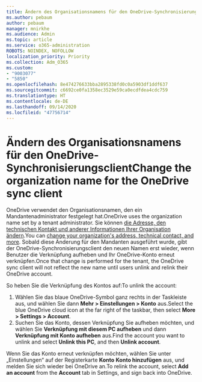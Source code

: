 ```yaml
---
title: Ändern des Organisationsnamens für den OneDrive-Synchronisierungsclient
ms.author: pebaum
author: pebaum
manager: mnirkhe
ms.audience: Admin
ms.topic: article
ms.service: o365-administration
ROBOTS: NOINDEX, NOFOLLOW
localization_priority: Priority
ms.collection: Adm_O365
ms.custom:
- "9003077"
- "5850"
ms.openlocfilehash: 8e474276633bba2895338fd0c0a5903df1ddf637
ms.sourcegitcommit: c6692ce0fa1358ec3529e59ca0ecdfdea4cdc759
ms.translationtype: HT
ms.contentlocale: de-DE
ms.lasthandoff: 09/14/2020
ms.locfileid: "47756714"
---
```

# <a name="change-the-organization-name-for-the-onedrive-sync-client"></a><span data-ttu-id="d6aa4-102">Ändern des Organisationsnamens für den OneDrive-Synchronisierungsclient</span><span class="sxs-lookup"><span data-stu-id="d6aa4-102">Change the organization name for the OneDrive sync client</span></span>

<span data-ttu-id="d6aa4-103">OneDrive verwendet den Organisationsnamen, den ein Mandantenadministrator festgelegt hat.</span><span class="sxs-lookup"><span data-stu-id="d6aa4-103">OneDrive uses the organization name set by a tenant administrator.</span></span>  <span data-ttu-id="d6aa4-104">Sie können [die Adresse, den technischen Kontakt und anderer Informationen Ihrer Organisation ändern](https://docs.microsoft.com/microsoft-365/admin/manage/change-address-contact-and-more).</span><span class="sxs-lookup"><span data-stu-id="d6aa4-104">You can [change your organization's address, technical contact, and more](https://docs.microsoft.com/microsoft-365/admin/manage/change-address-contact-and-more).</span></span> <span data-ttu-id="d6aa4-105">Sobald diese Änderung für den Mandanten ausgeführt wurde, gibt der OneDrive-Synchronisierungsclient den neuen Namen erst wieder, wenn Benutzer die Verknüpfung aufheben und Ihr OneDrive-Konto erneut verknüpfen.</span><span class="sxs-lookup"><span data-stu-id="d6aa4-105">Once that change is performed for the tenant, the OneDrive sync client will not reflect the new name until users unlink and relink their OneDrive account.</span></span>

<span data-ttu-id="d6aa4-106">So heben Sie die Verknüpfung des Kontos auf:</span><span class="sxs-lookup"><span data-stu-id="d6aa4-106">To unlink the account:</span></span>

1. <span data-ttu-id="d6aa4-107">Wählen Sie das blaue OneDrive-Symbol ganz rechts in der Taskleiste aus, und wählen Sie dann  **Mehr > Einstellungen > Konto** aus.</span><span class="sxs-lookup"><span data-stu-id="d6aa4-107">Select the blue OneDrive cloud icon at the far right of the taskbar, then select  **More > Settings > Account**.</span></span>
2. <span data-ttu-id="d6aa4-108">Suchen Sie das Konto, dessen Verknüpfung Sie aufheben möchten, und wählen Sie  **Verknüpfung mit diesem PC aufheben** und dann  **Verknüpfung mit Konto aufheben** aus.</span><span class="sxs-lookup"><span data-stu-id="d6aa4-108">Find the account you want to unlink and select  **Unlink this PC**, and then  **Unlink account**.</span></span>

<span data-ttu-id="d6aa4-109">Wenn Sie das Konto erneut verknüpfen möchten, wählen Sie unter „Einstellungen“ auf der Registerkarte **Konto** **Konto hinzufügen** aus, und melden Sie sich wieder bei OneDrive an.</span><span class="sxs-lookup"><span data-stu-id="d6aa4-109">To relink the account, select  **Add an account** from the  **Account** tab in Settings, and sign back into OneDrive.</span></span>